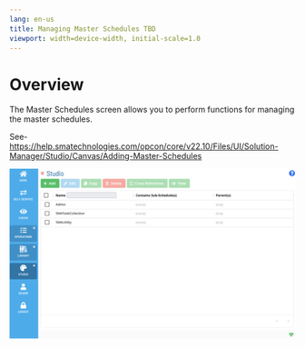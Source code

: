 ```yaml
---
lang: en-us
title: Managing Master Schedules TBD
viewport: width=device-width, initial-scale=1.0
---
```


# Overview

The Master Schedules screen allows you to perform functions for managing the master schedules.

See-https://help.smatechnologies.com/opcon/core/v22.10/Files/UI/Solution-Manager/Studio/Canvas/Adding-Master-Schedules

![Managing master schedules](../../../../Resources/Images/SM/Library/ManagingLibrary/ManagingMasterSchedules.png "Threshold Grid")
